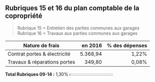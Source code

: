 ## Rubriques 15 et 16 du plan comptable de la copropriété 

> Rubrique 15 = Entretien des parties communes aux garages  
> Rubrique 16 = Travaux aux parties communes aux garages  

| Nature de frais | en 2016 | % des dépenses |
| --- | ---: | ---:  |
| Contrat portes & électricité | 5.368,94 | 1,22% |
| Travaux & réparations portes | 349,80 | 0,08% |

**Total Rubriques 09-14 :** 1,30% <progress value="1.3" max="100">1,30 %</progress>
